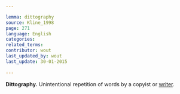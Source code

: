 ```yaml
---

lemma: dittography
source: Kline_1998
page: 271 
language: English
categories: 
related_terms: 
contributor: wout
last_updated_by: wout
last_update: 30-01-2015
        
---
```


**Dittography.** Unintentional repetition of words by a copyist or [writer](writer.html).

